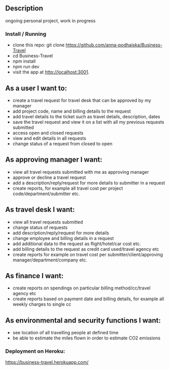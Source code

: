 ## Description
ongoing personal project, work in progress

### Install / Running
- clone this repo: git clone https://github.com/anna-podhajska/Business-Travel
- cd Business-Travel
- npm install
- npm run dev
- visit the app at [http://localhost:3001](http://localhost:3001).

## As a user I want to:
- create a travel request for travel desk that can be approved by my manager
- add project code, name and billing details to the request
- add travel details to the ticket such as travel details, description, dates
- save the travel request and view it on a list with all my previous requests submitted
- access open and closed requests
- view and edit details in all requests
- change status of a request from closed to open 

## As approving manager I want:
- view all travel requests submitted with me as approving manager
- approve or decline a travel request
- add a description/reply/request for more details to submitter in a request
- create reports, for example all travel cost per project code/department/submitter etc.

## As travel desk I want:
- view all travel requests submitted
- change status of requests
- add description/reply/request for more details
- change employee and billing details in a request
- add additional data to the request as flight/hotel/car cost etc.
- add billing details to the request as credit card used/travel agency etc
- create reports for example on travel cost per submitter/client/approving manager/department/company etc.

## As finance I want:
- create reports on spendings on particular billing method/cc/travel agency etc
- create reports based on payment date and billing details, for example all weekly charges to single cc

## As environmental and security functions I want:
- see location of all travelling people at defined time
- be able to estimate the miles flown in order to estimate CO2 emissions

### Deployment on Heroku:
https://business-travel.herokuapp.com/
